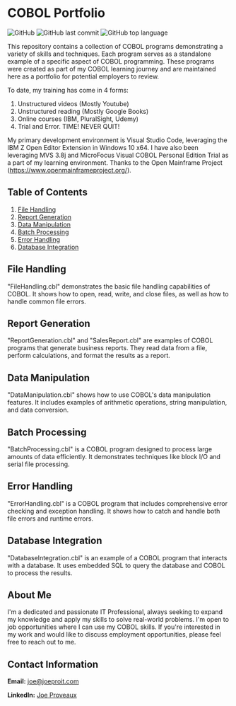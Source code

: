 # COBOL Portfolio
![GitHub](https://img.shields.io/github/license/joeproit/COBOL)
![GitHub last commit](https://img.shields.io/github/last-commit/joeproit/COBOL)
![GitHub top language](https://img.shields.io/github/languages/top/joeproit/COBOL)

This repository contains a collection of COBOL programs demonstrating a variety of skills and techniques. Each program serves as a standalone example of a specific aspect of COBOL programming. These programs were created as part of my COBOL learning journey and are maintained here as a portfolio for potential employers to review.

To date, my training has come in 4 forms:
1. Unstructured videos (Mostly Youtube)
2. Unstructured reading (Mostly Google Books)
3. Online courses (IBM, PluralSight, Udemy)
4. Trial and Error. TIME! NEVER QUIT!

My primary development environment is Visual Studio Code, leveraging the IBM Z Open Editor Extension in Windows 10 x64. I have also been leveraging MVS 3.8j and MicroFocus Visual COBOL Personal Edition Trial as a part of my learning environment. Thanks to the Open Mainframe Project (https://www.openmainframeproject.org/).

## Table of Contents

1. [File Handling](#file-handling)
2. [Report Generation](#report-generation)
3. [Data Manipulation](#data-manipulation)
4. [Batch Processing](#batch-processing)
5. [Error Handling](#error-handling)
6. [Database Integration](#database-integration)

## File Handling

"FileHandling.cbl" demonstrates the basic file handling capabilities of COBOL. It shows how to open, read, write, and close files, as well as how to handle common file errors.

## Report Generation

"ReportGeneration.cbl" and "SalesReport.cbl" are examples of COBOL programs that generate business reports. They read data from a file, perform calculations, and format the results as a report.

## Data Manipulation

"DataManipulation.cbl" shows how to use COBOL's data manipulation features. It includes examples of arithmetic operations, string manipulation, and data conversion.

## Batch Processing

"BatchProcessing.cbl" is a COBOL program designed to process large amounts of data efficiently. It demonstrates techniques like block I/O and serial file processing.

## Error Handling

"ErrorHandling.cbl" is a COBOL program that includes comprehensive error checking and exception handling. It shows how to catch and handle both file errors and runtime errors.

## Database Integration

"DatabaseIntegration.cbl" is an example of a COBOL program that interacts with a database. It uses embedded SQL to query the database and COBOL to process the results.

## About Me

I'm a dedicated and passionate IT Professional, always seeking to expand my knowledge and apply my skills to solve real-world problems. I'm open to job opportunities where I can use my COBOL skills. If you're interested in my work and would like to discuss employment opportunities, please feel free to reach out to me.

## Contact Information

**Email:** joe@joeproit.com

**LinkedIn:** [Joe Proveaux](https://www.linkedin.com/in/joeproveaux/)

